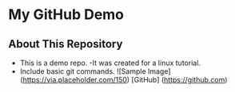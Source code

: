 # My GitHub Demo
## About This Repository
- This is a demo repo.
-It was created for a linux tutorial.
- Include basic git commands.
![Sample Image] (https://via.placeholder.com/150)
[GitHub] (https://github.com)